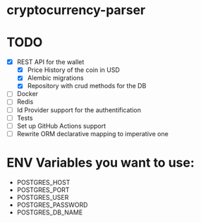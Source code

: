 # cryptocurrency-parser

# TODO 
- [x] REST API for the wallet
  - [x] Price History of the coin in USD
  - [x] Alembic migrations
  - [x] Repository with crud methods for the DB
- [ ] Docker
- [ ] Redis
- [ ] Id Provider support for the authentification
- [ ] Tests
- [ ] Set up GitHub Actions support
- [ ] Rewrite ORM declarative mapping to imperative one
# ENV Variables you want to use:
- POSTGRES_HOST
- POSTGRES_PORT
- POSTGRES_USER
- POSTGRES_PASSWORD
- POSTGRES_DB_NAME